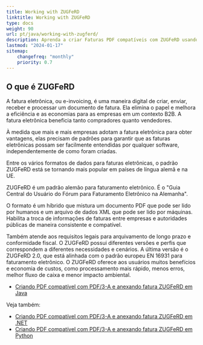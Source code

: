 ```yaml
---
title: Working with ZUGFeRD
linktitle: Working with ZUGFeRD
type: docs
weight: 90
url: pt/java/working-with-zugferd/
description: Aprenda a criar Faturas PDF compatíveis com ZUGFeRD usando o Aspose.PDF para Java
lastmod: "2024-01-17"
sitemap:
    changefreq: "monthly"
    priority: 0.7
---
```


## O que é ZUGFeRD

A fatura eletrônica, ou e-invoicing, é uma maneira digital de criar, enviar, receber e processar um documento de fatura. Ela elimina o papel e melhora a eficiência e as economias para as empresas em um contexto B2B. A fatura eletrônica beneficia tanto compradores quanto vendedores.

À medida que mais e mais empresas adotam a fatura eletrônica para obter vantagens, elas precisam de padrões para garantir que as faturas eletrônicas possam ser facilmente entendidas por qualquer software, independentemente de como foram criadas.

Entre os vários formatos de dados para faturas eletrônicas, o padrão ZUGFeRD está se tornando mais popular em países de língua alemã e na UE.

ZUGFeRD é um padrão alemão para faturamento eletrônico. É o "Guia Central do Usuário do Fórum para Faturamento Eletrônico na Alemanha".

O formato é um híbrido que mistura um documento PDF que pode ser lido por humanos e um arquivo de dados XML que pode ser lido por máquinas.
 Habilita a troca de informações de faturas entre empresas e autoridades públicas de maneira consistente e compatível.

Também atende aos requisitos legais para arquivamento de longo prazo e conformidade fiscal. O ZUGFeRD possui diferentes versões e perfis que correspondem a diferentes necessidades e cenários. A última versão é o ZUGFeRD 2.0, que está alinhada com o padrão europeu EN 16931 para faturamento eletrônico. O ZUGFeRD oferece aos usuários muitos benefícios e economia de custos, como processamento mais rápido, menos erros, melhor fluxo de caixa e menor impacto ambiental.

* [Criando PDF compatível com PDF/3-A e anexando fatura ZUGFeRD em Java](/pdf/java/attach-zugferd/)

Veja também:

* [Criando PDF compatível com PDF/3-A e anexando fatura ZUGFeRD em .NET](/pdf/net/attach-zugferd/)
* [Criando PDF compatível com PDF/3-A e anexando fatura ZUGFeRD em Python](/pdf/python-net/attach-zugferd/)